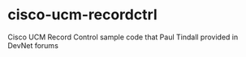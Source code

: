 # cisco-ucm-recordctrl
Cisco UCM Record Control sample code that Paul Tindall provided in DevNet forums
